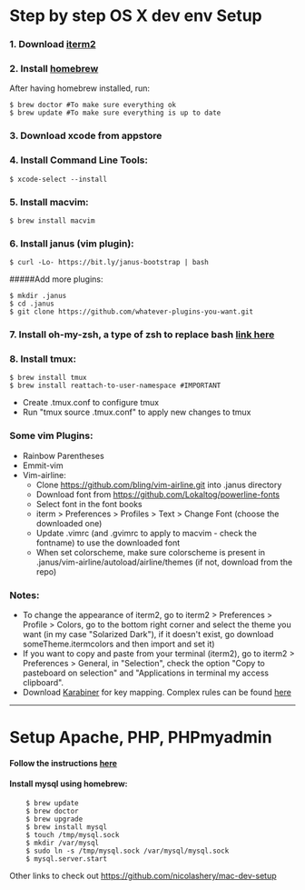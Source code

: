 # Step by step OS X dev env Setup 

### 1. Download [iterm2](http://www.iterm2.com/#/section/home)
### 2. Install [homebrew](https://brew.sh/)
After having homebrew installed, run: 

    $ brew doctor #To make sure everything ok
    $ brew update #To make sure everything is up to date

### 3. Download xcode from appstore

### 4. Install Command Line Tools:

    $ xcode-select --install

### 5. Install macvim:

    $ brew install macvim

### 6. Install janus (vim plugin):

    $ curl -Lo- https://bit.ly/janus-bootstrap | bash
    
#####Add more plugins:

    $ mkdir .janus
    $ cd .janus
    $ git clone https://github.com/whatever-plugins-you-want.git
    
    
### 7. Install oh-my-zsh, a type of zsh to replace bash [link here](https://github.com/robbyrussell/oh-my-zsh)
### 8. Install tmux:

    $ brew install tmux
    $ brew install reattach-to-user-namespace #IMPORTANT
 
 * Create .tmux.conf to configure tmux
 * Run "tmux source .tmux.conf" to apply new changes to tmux
  

### Some vim Plugins:
  - Rainbow Parentheses
  - Emmit-vim
  - Vim-airline:
     + Clone https://github.com/bling/vim-airline.git into .janus directory
     + Download font from https://github.com/Lokaltog/powerline-fonts
     + Select font in the font books
     + iterm > Preferences > Profiles > Text > Change Font (choose the downloaded one)
     + Update .vimrc (and .gvimrc to apply to macvim - check the fontname) to use the downloaded font 
     + When set colorscheme, make sure colorscheme is present in .janus/vim-airline/autoload/airline/themes (if not, download from the repo) 
     
### Notes: 
- To change the appearance of iterm2, go to iterm2 > Preferences > Profile > Colors, go to the bottom right corner and select the theme you want (in my case "Solarized Dark"), if it doesn't exist, go download someTheme.itermcolors and then import and set it)
- If you want to copy and paste from your terminal (iterm2), go to iterm2 > Preferences > General, in "Selection", check the option "Copy to pasteboard on selection" and "Applications in terminal my access clipboard". 
- Download [Karabiner](https://pqrs.org/osx/karabiner/index.html) for key mapping. Complex rules can be found [here](https://pqrs.org/osx/karabiner/complex_modifications/)
     
------------------------------------

# Setup Apache, PHP, PHPmyadmin

#### Follow the instructions [here](https://coolestguidesontheplanet.com/get-apache-mysql-php-phpmyadmin-working-osx-10-10-yosemite/)

#### Install mysql using homebrew:

        $ brew update
        $ brew doctor
        $ brew upgrade
        $ brew install mysql
        $ touch /tmp/mysql.sock
        $ mkdir /var/mysql
        $ sudo ln -s /tmp/mysql.sock /var/mysql/mysql.sock
        $ mysql.server.start
        
        
Other links to check out 
https://github.com/nicolashery/mac-dev-setup
